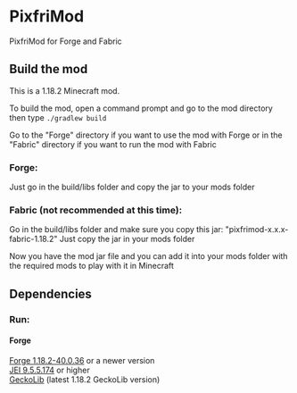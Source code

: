# PixfriMod
PixfriMod for Forge and Fabric

## Build the mod

This is a 1.18.2 Minecraft mod.

To build the mod, open a command prompt and go to the mod directory then type `./gradlew build`

Go to the "Forge" directory if you want to use the mod with Forge or in the "Fabric" directory if you want to run the mod with Fabric

### Forge:
Just go in the build/libs folder and copy the jar to your mods folder

### Fabric (not recommended at this time):
Go in the build/libs folder and make sure you copy this jar: "pixfrimod-x.x.x-fabric-1.18.2"
Just copy the jar in your mods folder 

Now you have the mod jar file and you can add it into your mods folder with the required mods to play with it in Minecraft

## Dependencies

### Run:

#### Forge
[Forge 1.18.2-40.0.36](https://maven.minecraftforge.net/net/minecraftforge/forge/1.18.2-40.0.36/forge-1.18.2-40.0.36-installer.jar) or a newer version  
[JEI 9.5.5.174](https://media.forgecdn.net/files/3723/913/jei-1.18.2-9.5.5.174.jar) or higher  
[GeckoLib](https://mediafiles.forgecdn.net/files/3856/641/geckolib-forge-1.18-3.0.28.jar) (latest 1.18.2 GeckoLib version)
